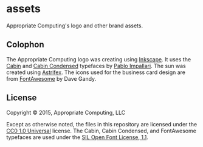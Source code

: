 # assets

Appropriate Computing's logo and other brand assets.

## Colophon

The Appropriate Computing logo was creating using [Inkscape](http://www.inkscape.org). It uses the [Cabin](https://www.google.com/fonts/specimen/Cabin) and [Cabin Condensed](https://www.google.com/fonts/specimen/Cabin+Condensed) typefaces by [Pablo Impallari](http://www.impallari.com/). The sun was created using [Astrifex](https://astrifex.github.io/). The icons used for the business card design are from [FontAwesome](http://fontawesome.io/) by Dave Gandy.

## License

Copyright © 2015, Appropriate Computing, LLC

Except as otherwise noted, the files in this repository are licensed under the [CC0 1.0 Universal](LICENSE) license. The Cabin, Cabin Condensed, and FontAwesome typefaces are used under the [SIL Open Font License, 1.1](OFL.txt).
